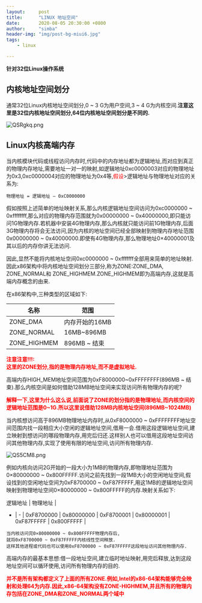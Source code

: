 ```yaml
---
layout:     post
title:      "LINUX 地址空间"
date:       2020-08-05 20:30:00 +0800
author:     "simba"
header-img: "img/post-bg-miui6.jpg"
tags:
    - linux

---
```


**针对32位Linux操作系统**

##	内核地址空间划分

通常32位Linux内核地址空间划分,0 ~ 3 G为用户空间,3 ~ 4 G为内核空间.**注意这里是32位内核地址空间划分,64位内核地址空间划分是不同的.**

![QSRgkq.png](https://s2.ax1x.com/2019/11/26/QSRgkq.png)

##	Linux内核高端内存

当内核模块代码或线程访问内存时,代码中的内存地址都为逻辑地址,而对应到真正的物理内存地址,需要地址一对一的映射,如逻辑地址0xc0000003对应的物理地址为0x3,0xc0000004对应的物理地址为0x4等,<font color="red
">假设</font>>逻辑地址与物理地址对应的关系为:<br>

`
物理地址 = 逻辑地址 – 0xC0000000
`

假如按照上述简单的地址映射关系,那么内核逻辑地址空间访问为0xc0000000 ~ 0xffffffff,那么对应的物理内存范围就为0x00000000 ~ 0x40000000,即只能访问1G物理内存.若机器中安装4G物理内存,那么内核就只能访问前1G物理内存,后面3G物理内存将会无法访问,因为内核的地址空间已经全部映射到物理内存地址范围0x00000000 ~ 0x40000000.即使有4G物理内存,那么物理地址0×40000001及其以后的内存你讲无法访问.<br>

因此,显然不能将内核地址空间0xc0000000 ~ 0xfffffff全部用来简单的地址映射.因此x86架构中将内核地址空间划分三部分,称为ZONE:ZONE_DMA, ZONE_NORMAL和 ZONE_HIGHMEM.ZONE_HIGHMEM即为高端内存,这就是高端内存概念的由来.<br>

在x86架构中,三种类型的区域如下:

名称 | 范围 |
-|-|
ZONE_DMA | 内存开始的16MB |
ZONE_NORMAL | 16MB~896MB |
ZONE_HIGHMEM | 896MB ~ 结束 |


**<font color="red">注意注意!!!:<br>
这里的ZONE划分,指的是物理内存地址,而不是虚拟地址.</font>**

高端内存HIGH_MEM地址空间范围为0xF8000000~0xFFFFFFFF(896MB ~ 结束).那么内核空间是如何借助128MB地址空间来实现访问所有物理内存的呢?<br>

**<font color="red">解释一下,这里为什么这么说,前面说了ZONE的划分指的是物理地址,而内核空间的逻辑地址范围是0~1G.所以这里说借助128MB内核地址空间(896MB~1024MB)</font>**

当内核想访问高于896MB物理地址内存时,从0xF8000000 ~ 0xFFFFFFFF地址空间范围内找一段相应大小空闲的逻辑地址空间,借用一会.借用这段逻辑地址空间,建立映射到想访问的哪段物理内存,用完后归还.这样别人也可以借用这段地址空间访问其他物理内存,实现了使用有限的地址空间,访问所有物理内存.

![QS5CM8.png](https://s2.ax1x.com/2019/11/26/QS5CM8.png)

例如内核向访问2G开始的一段大小为1MB的物理内存,即物理地址范围为0×80000000 ~ 0x800FFFFF.访问之前先找到一段1MB大小的空闲地址空间,假设找到的空闲地址空间为0xF8700000 ~ 0xF87FFFFF,用这1MB的逻辑地址空间映射到物理地址空间0×80000000 ~ 0x800FFFFF的内存.映射关系如下:

逻辑地址 | 物理地址 |
- | - |
0xF8700000 | 0x80000000 |
0xF8700001 | 0x80000001 |
0xF87FFFFF | 0x800FFFFF |


```
当内核访问完0×80000000 ~ 0x800FFFFF物理内存后,
就将0xF8700000 ~ 0xF87FFFFF内核线性空间释放.
这样其他进程或代码也可以使用0xF8700000 ~ 0xF87FFFFF这段地址访问其他物理内存.
```

高端内存的最基本思想:借一段地址空间,建立临时地址映射,用完后释放,达到这段地址空间可以循环使用,访问所有物理内存的目的.<br>



**<font color="red">并不是所有架构都定义了上面的所有ZONE.例如,Intel的x86-64架构能够完全映射和处理64为内存.因此,x86-64架构没有ZONE-HIGHMEM,并且所有的物理内存包括在ZONE_DMA和ZONE_NORMAL两个域中</font>**
